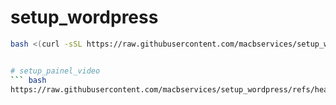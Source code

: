 # setup_wordpress
``` bash
bash <(curl -sSL https://raw.githubusercontent.com/macbservices/setup_wordpress/refs/heads/main/setup_wordpress.sh)


# setup_painel_video
``` bash
https://raw.githubusercontent.com/macbservices/setup_wordpress/refs/heads/main/setup_painel_video.sh

